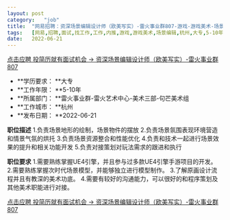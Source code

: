```yaml
---
layout:	post
category:	"job"
title:	"网易招聘：资深场景编辑设计师（欧美写实）-雷火事业群807-游戏-游戏美术-场景编辑-杭州大专5-10年"
tags:	[网易,招聘,面试,找工作,工作,内推,游戏,游戏美术,场景编辑,杭州,大专,5-10年]
date:	2022-06-21
---
```


[点击应聘 投简历就有面试机会 -> 资深场景编辑设计师（欧美写实）-雷火事业群807](http://mobile.bole.netease.com/bole/boleDetail?id=32593&employeeId=346f03c3cda5f04c&key=all)



- **学历要求： **大专
- **工作年限： **5-10年
- **所属部门： **雷火事业群-雷火艺术中心-美术三部-句芒美术组
- **工作城市： **杭州
- **发布日期： **2022-06-21



**职位描述**
1.负责场景地形的绘制，场景物件的摆放
2.负责场景氛围表现环境营造和情景气氛的烘托
3.负责场景资源整合和性能优化
4.负责和技术一起进行场景效果的提升和相关功能开发
5.负责对接策划对玩法需求的跟进和执行



**职位要求**
1.需要熟练掌握UE4引擎，并且参与过多款UE4引擎手游项目的开发。
2.需要熟练掌握次时代场景模型，并能够独立进行模型制作。
3.了解原画设计流程并且有教深的美术功底。
4.需要有较好的沟通能力，可以很好的和程序策划及其他美术职能进行对接。



[点击应聘 投简历就有面试机会 -> 资深场景编辑设计师（欧美写实）-雷火事业群807](http://mobile.bole.netease.com/bole/boleDetail?id=32593&employeeId=346f03c3cda5f04c&key=all)
